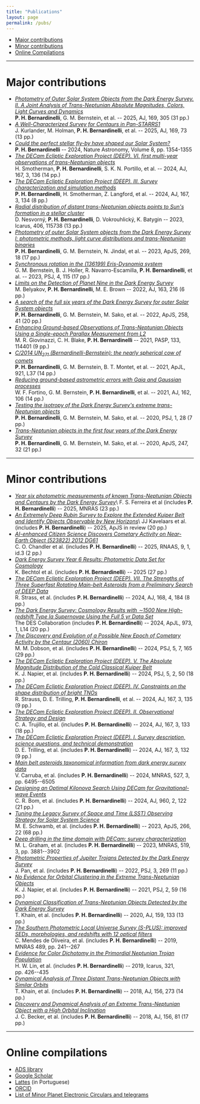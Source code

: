 ```yaml
---
title: "Publications"
layout: page
permalink: /pubs/
---
```



- [Major contributions](#major-contributions)
- [Minor contributions](#minor-contributions)
- [Online Compilations](#online-compilations)

---

# Major contributions
-   [*Photometry of Outer Solar System Objects from the Dark Energy Survey. II. A Joint Analysis of Trans-Neptunian Absolute Magnitudes, Colors, Light Curves and Dynamics*](https://ui.adsabs.harvard.edu/abs/2025AJ....169..305B/abstract)\
    **P. H. Bernardinelli**, G. M. Bernstein, et al. -- 2025, AJ, 169, 305 (31 pp.)
-   [*A Well-Characterized Survey for Centaurs in Pan-STARRS1*](https://ui.adsabs.harvard.edu/abs/2025AJ....169...73K/abstract)\
     J. Kurlander, M. Holman, **P. H. Bernardinelli**, et al. -- 2025, AJ, 169, 73 (13 pp.)
-   [*Could the perfect stellar fly-by have shaped our Solar System?*](https://ui.adsabs.harvard.edu/abs/2024NatAs...8.1354B/abstract)\
     **P. H. Bernardinelli** -- 2024, Nature Astronomy, Volume 8, pp. 1354-1355
-   [*The DECam Ecliptic Exploration Project (DEEP). VI. first multi-year observations of trans-Neptunian objects*](https://ui.adsabs.harvard.edu/abs/2024AJ....167..136S/abstract)\
     H. Smotherman, **P. H. Bernardinelli**, S. K. N. Portillo, et al. -- 2024, AJ, 167, 3, 136 (14 pp.)
-   [*The DECam Ecliptic Exploration Project (DEEP). III. Survey characterization and simulation methods*](https://ui.adsabs.harvard.edu/abs/2024AJ....167..134B/abstract)\
     **P. H. Bernardinelli**, H. Smotherman, Z. Langford, et al. -- 2024, AJ, 167, 3, 134 (8 pp.)
-   [*Radial distribution of distant trans-Neptunian objects points to Sun's formation in a stellar cluster*](https://ui.adsabs.harvard.edu/abs/2023Icar..40615738N/abstract)\
     D. Nesvorný, **P. H. Bernardinelli**, D. Vokrouhlický, K. Batygin -- 2023, Icarus, 406, 115738 (13 pp.)
-  [*Photometry of outer Solar System objects from the Dark Energy Survey I: photometric methods, light curve distributions and trans-Neptunian binaries*](https://ui.adsabs.harvard.edu/abs/2023ApJS..269...18B/abstract)\
     **P. H. Bernardinelli**, G. M. Bernstein, N. Jindal, et al. -- 2023, ApJS, 269, 18 (17 pp.)
-   [*Synchronous rotation in the (136199) Eris-Dysnomia system*](https://ui.adsabs.harvard.edu/abs/2023PSJ.....4..115B/abstract)\
        G. M. Bernstein, B. J. Holler, R. Navarro-Escamilla, **P. H. Bernardinelli**, et al. -- 2023, PSJ, 4, 115 (17 pp.)
-   [*Limits on the Detection of Planet Nine in the Dark Energy Survey*](https://ui.adsabs.harvard.edu/abs/2022AJ....163..216B/abstract)\
        M. Belyakov, **P. H. Bernardinelli**, M. E. Brown -- 2022, AJ, 163, 216 (6 pp.)
-   [*A search of the full six years of the Dark Energy Survey for outer Solar System objects*](https://ui.adsabs.harvard.edu/abs/2022ApJS..258...41B/abstract)\
    **P. H. Bernardinelli**, G. M. Bernstein, M. Sako, et al. -- 2022, ApJS, 258, 41 (20 pp.)
-   [*Enhancing Ground-based Observations of Trans-Neptunian Objects Using a Single-epoch Parallax Measurement from L2*](https://ui.adsabs.harvard.edu/abs/2021PASP..133k4401G/abstract)\
     M. R. Giovinazzi, C. H. Blake, **P. H. Bernardinelli** -- 2021, PASP, 133, 114401 (9 pp.)
-   [*C/2014 UN$_{271}$ (Bernardinelli-Bernstein): the nearly spherical cow of comets*](https://ui.adsabs.harvard.edu/abs/2021ApJ...921L..37B/abstract)\
    **P. H. Bernardinelli**, G. M. Bernstein, B. T. Montet, et al. -- 2021, ApJL, 921, L37 (14 pp.)
-   [*Reducing ground-based astrometric errors with Gaia and Gaussian processes*](https://ui.adsabs.harvard.edu/abs/2021AJ....162..106F/abstract)\
   W. F. Fortino, G. M. Bernstein, **P. H. Bernardinelli**, et al. --  2021, AJ, 162, 106 (14 pp.)
-   [*Testing the isotropy of the Dark Energy Survey's extreme trans-Neptunian objects*](https://ui.adsabs.harvard.edu/abs/2020PSJ.....1...28B/abstract)\
    **P. H. Bernardinelli**, G. M. Bernstein, M. Sako, et al. -- 2020, PSJ, 1, 28 (7 pp.)
-   [*Trans-Neptunian objects in the first four years of the Dark Energy Survey*](https://ui.adsabs.harvard.edu/abs/2020ApJS..247...32B/abstract)\
     **P. H. Bernardinelli**, G. M. Bernstein, M. Sako, et al. -- 2020, ApJS, 247, 32 (21 pp.)

---

# Minor contributions
-   [*Year six photometric measurements of known Trans-Neptunian Objects and Centaurs by the Dark Energy Survey*](https://ui.adsabs.harvard.edu/abs/2025MNRAS.tmp..621F/abstract)\ 
    F. S. Ferreira et al (includes **P. H. Bernardinelli**) -- 2025, MNRAS (23 pp.)
-   [*An Extremely Deep Rubin Survey to Explore the Extended Kuiper Belt and Identify Objects Observable by New Horizons*](https://ui.adsabs.harvard.edu/abs/2025arXiv250302765K/abstract)\ 
    JJ Kavelaars et al. (includes **P. H. Bernardinelli**) -- 2025, ApJS in review (20 pp.)  
-   [*AI-enhanced Citizen Science Discovers Cometary Activity on Near-Earth Object (523822) 2012 DG61*](https://ui.adsabs.harvard.edu/abs/2025RNAAS...9....3C/abstract)\
    C. O. Chandler et al. (includes **P. H. Bernardinelli**) -- 2025, RNAAS, 9, 1, id.3 (2 pp.)
-   [*Dark Energy Survey Year 6 Results: Photometric Data Set for Cosmology*](https://ui.adsabs.harvard.edu/abs/2025arXiv250105739B/abstract)\
   K. Bechtol et al. (includes **P. H. Bernardinelli**) -- 2025 (27 pp.)
-   [*The DECam Ecliptic Exploration Project (DEEP). VII. The Strengths of Three Superfast Rotating Main-belt Asteroids from a Preliminary Search of DEEP Data*](https://ui.adsabs.harvard.edu/abs/2024AJ....168..184S/abstract)\
    R. Strass, et al. (includes **P. H. Bernardinelli**) -- 2024, AJ, 168, 4, 184 (8 pp.)
-   [*The Dark Energy Survey: Cosmology Results with ∼1500 New High-redshift Type Ia Supernovae Using the Full 5 yr Data Set*](https://ui.adsabs.harvard.edu/abs/2024ApJ...973L..14A/abstract)\
    The DES Collaboration (includes **P. H. Bernardinelli**) -- 2024, ApJL, 973, 1, L14 (20 pp.)
-   [*The Discovery and Evolution of a Possible New Epoch of Cometary Activity by the Centaur (2060) Chiron*](https://ui.adsabs.harvard.edu/abs/2024PSJ.....5..165D/abstract)\
    M. M. Dobson, et al. (includes **P. H. Bernardinelli**) -- 2024, PSJ, 5, 7, 165 (29 pp.)
-   [*The DECam Ecliptic Exploration Project (DEEP). V. The Absolute Magnitude Distribution of the Cold Classical Kuiper Belt*](https://ui.adsabs.harvard.edu/abs/2024PSJ.....5...50N/abstract)\
    K. J. Napier, et al. (includes **P. H. Bernardinelli**) -- 2024, PSJ, 5, 2, 50 (18 pp.)
-   [*The DECam Ecliptic Exploration Project (DEEP). IV. Constraints on the shape distribution of bright TNOs*](https://ui.adsabs.harvard.edu/abs/2024AJ....167..135S/abstract)\
    R. Strauss, D. E. Trilling, **P. H. Bernardinelli**, et al. -- 2024, AJ, 167, 3, 135 (9 pp.)
-   [*The DECam Ecliptic Exploration Project (DEEP). II. Observational Strategy and Design*](https://ui.adsabs.harvard.edu/abs/2024AJ....167..133T/abstract)\
    C. A. Trujillo, et al. (includes **P. H. Bernardinelli**) -- 2024, AJ, 167, 3, 133 (18 pp.)
-   [*The DECam Ecliptic Exploration Project (DEEP). I. Survey description, science questions, and technical demonstration*](https://ui.adsabs.harvard.edu/abs/2024AJ....167..132T/abstract)\
    D. E. Trilling, et al. (includes **P. H. Bernardinelli**) -- 2024, AJ, 167, 3, 132 (9 pp.)
-   [*Main belt asteroids taxonomical information from dark energy survey data*](https://ui.adsabs.harvard.edu/abs/2024MNRAS.527.6495C/abstract)\
     V. Carruba, et al. (includes **P. H. Bernardinelli**) -- 2024, MNRAS, 527, 3, pp. 6495--6505
-   [*Designing an Optimal Kilonova Search Using DECam for Gravitational-wave Events*](https://ui.adsabs.harvard.edu/abs/2024ApJ...960..122B/abstract)\
    C. R. Bom, et al. (includes **P. H. Bernardinelli**) -- 2024, AJ, 960, 2, 122 (21 pp.)
-   [*Tuning the Legacy Survey of Space and Time (LSST) Observing Strategy for Solar System Science*](https://ui.adsabs.harvard.edu/abs/2023ApJS..266...22S/abstract)\
    M. E. Schwamb, et al. (includes **P. H. Bernardinelli**) --  2023, ApJS, 266, 22 (68 pp.)
-   [*Deep drilling in the time domain with DECam: survey characterization*](https://ui.adsabs.harvard.edu/abs/2023MNRAS.519.3881G/abstract)\
    M. L. Graham, et al. (includes **P. H. Bernardinelli**) -- 2023, MNRAS, 519, 3, pp. 3881--3902
-   [*Photometric Properties of Jupiter Trojans Detected by the Dark Energy Survey*](https://ui.adsabs.harvard.edu/abs/2022PSJ.....3..269P/abstract)\
     J. Pan, et al. (includes **P. H. Bernardinelli**) -- 2022, PSJ, 3, 269 (11 pp.)
-   [*No Evidence for Orbital Clustering in the Extreme Trans-Neptunian Objects*](https://ui.adsabs.harvard.edu/abs/2021PSJ.....2...59N/abstract)\
     K. J. Napier, et al. (includes **P. H. Bernardinelli**) -- 2021, PSJ, 2, 59 (16 pp.)
-   [*Dynamical Classification of Trans-Neptunian Objects Detected by the Dark Energy Survey*](https://ui.adsabs.harvard.edu/abs/2020AJ....159..133K/abstract)\
    T. Khain, et al. (includes **P. H. Bernardinelli**) -- 2020, AJ, 159, 133 (13 pp.)
-   [*The Southern Photometric Local Universe Survey (S-PLUS): improved SEDs, morphologies, and redshifts with 12 optical filters*](https://ui.adsabs.harvard.edu/abs/2019MNRAS.489..241M/abstract)\
     C. Mendes de Oliveira, et al. (includes **P. H. Bernardinelli**) -- 2019, MNRAS 489, pp. 241--267
-   [*Evidence for Color Dichotomy in the Primordial Neptunian Trojan Population*](https://ui.adsabs.harvard.edu/abs/2019Icar..321..426L/abstract)\
     H. W. Lin, et al. (includes **P. H. Bernardinelli**) -- 2019, Icarus, 321, pp. 426--435
-   [*Dynamical Analysis of Three Distant Trans-Neptunian Objects with Similar Orbits*](https://ui.adsabs.harvard.edu/abs/2018AJ....156..273K/abstract)\
    T. Khain, et al. (includes **P. H. Bernardinelli**) -- 2018, AJ, 156, 273 (14 pp.)
-   [*Discovery and Dynamical Analysis of an Extreme Trans-Neptunian Object with a High Orbital Inclination*](https://ui.adsabs.harvard.edu/abs/2018AJ....156...81B/abstract)\
    J. C. Becker, et al. (includes **P. H. Bernardinelli**) -- 2018, AJ, 156, 81 (17 pp.)   

---

# Online compilations

-   [ADS library](https://ui.adsabs.harvard.edu/public-libraries/qUR2U9_SQLScOJCUtxKUZA)
-   [Google Scholar](https://scholar.google.com/citations?user=KK5AaY4AAAAJ&hl=en)
-   [Lattes](http://lattes.cnpq.br/2191790769808072) (in Portuguese)
-   [ORCID](https://orcid.org/0000-0003-0743-9422)
-   [List of Minor Planet Electronic Circulars and telegrams](http://pbernardinelli.com/mpec/)
